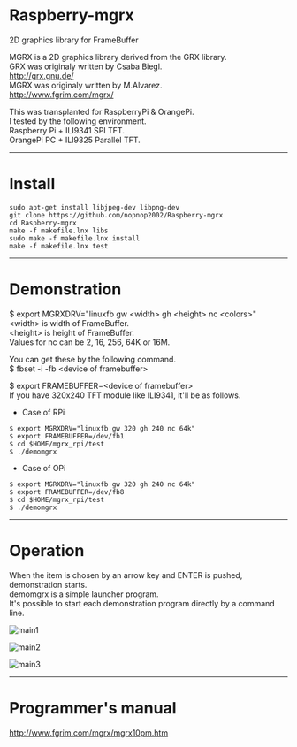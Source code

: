 # Raspberry-mgrx
2D graphics library for FrameBuffer

MGRX is a 2D graphics library derived from the GRX library.   
GRX was originaly written by Csaba Biegl.   
<http://grx.gnu.de/>   
MGRX was originaly written by M.Alvarez.   
<http://www.fgrim.com/mgrx/>   

This was transplanted for RaspberryPi & OrangePi.   
I tested by the following environment.   
Raspberry Pi + ILI9341 SPI TFT.    
OrangePi PC + ILI9325 Parallel TFT.   

---

# Install
```
sudo apt-get install libjpeg-dev libpng-dev
git clone https://github.com/nopnop2002/Raspberry-mgrx
cd Raspberry-mgrx
make -f makefile.lnx libs
sudo make -f makefile.lnx install
make -f makefile.lnx test
```

---

# Demonstration
$ export MGRXDRV="linuxfb gw &lt;width&gt; gh &lt;height&gt; nc &lt;colors&gt;"
&lt;width&gt; is width of FrameBuffer.   
&lt;height&gt; is height of FrameBuffer.   
Values for nc can be 2, 16, 256, 64K or 16M.   

You can get these by the following command.   
$ fbset -i -fb &lt;device of framebuffer&gt;   

$ export FRAMEBUFFER=&lt;device of framebuffer&gt;   
If you have 320x240 TFT module like ILI9341, it'll be as follows.   

- Case of RPi
```
$ export MGRXDRV="linuxfb gw 320 gh 240 nc 64k"   
$ export FRAMEBUFFER=/dev/fb1   
$ cd $HOME/mgrx_rpi/test   
$ ./demomgrx   
```

- Case of OPi
```
$ export MGRXDRV="linuxfb gw 320 gh 240 nc 64k"   
$ export FRAMEBUFFER=/dev/fb8   
$ cd $HOME/mgrx_rpi/test   
$ ./demomgrx   
```

---

# Operation

When the item is chosen by an arrow key and ENTER is pushed, demonstration starts.   
demomgrx is a simple launcher program.   
It's possible to start each demonstration program directly by a command line.   

![main1](https://cloud.githubusercontent.com/assets/6020549/25655340/834fa7b0-302f-11e7-943b-1d80b255a9d3.png)

![main2](https://cloud.githubusercontent.com/assets/6020549/25655348/8861486c-302f-11e7-87bd-e32a518ed616.png)

![main3](https://cloud.githubusercontent.com/assets/6020549/25655353/8bb1c604-302f-11e7-8177-bc02b774a55d.png)


---

# Programmer's manual

<http://www.fgrim.com/mgrx/mgrx10pm.htm>   

